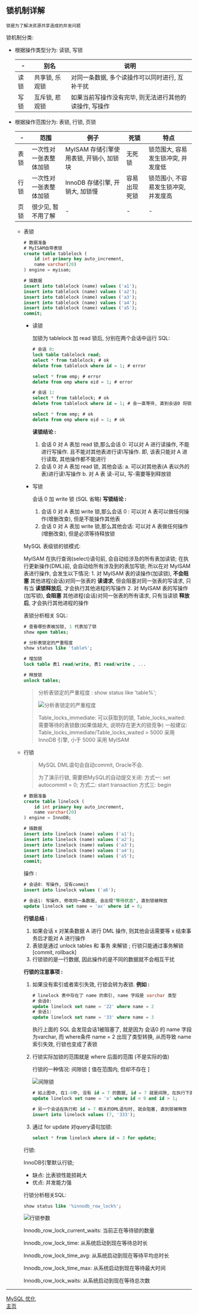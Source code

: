 ## 锁机制详解

    锁是为了解决资源共享造成的并发问题

锁机制分类:

-   根据操作类型分为: 读锁, 写锁

    | -    | 别名           | 说明                                                   |
    | ---- | -------------- | ------------------------------------------------------ |
    | 读锁 | 共享锁, 乐观锁 | 对同一条数据, 多个读操作可以同时进行, 互补干扰         |
    | 写锁 | 互斥锁, 悲观锁 | 如果当前写操作没有完毕, 则无法进行其他的读操作, 写操作 |

*   根据操作范围分为: 表锁, 行锁, 页锁

    | -    | 范围                   | 例子                                    | 死锁         | 特点                                 |
    | ---- | ---------------------- | --------------------------------------- | ------------ | ------------------------------------ |
    | 表锁 | 一次性对一张表整体加锁 | MyISAM 存储引擎使用表锁, 开销小, 加锁块 | 无死锁       | 锁范围大, 容易发生锁冲突, 并发度低   |
    | 行锁 | 一次性对一张表整体加锁 | InnoDB 存储引擎, 开销大, 加锁慢         | 容易出现死锁 | 锁范围小, 不容易发生锁冲突, 并发度高 |
    | 页锁 | 很少见, 暂不用了解     | -                                       | -            | -                                    |


    -   表锁

        ```sql
        # 数据准备
        # MyISAM自带表锁
        create table tablelock (
            id int primary key auto_increment,
            name varchar(20)
        ) engine = myisam;

        # 插数据
        insert into tablelock (name) values ('a1');
        insert into tablelock (name) values ('a2');
        insert into tablelock (name) values ('a3');
        insert into tablelock (name) values ('a4');
        insert into tablelock (name) values ('a5');
        commit;

        ```

        -   读锁

            加锁为 tablelock 加 read 锁后, 分别在两个会话中运行 SQL:

            ```sql
            # 会话 0:
            lock table tablelock read;
            select * from tablelock; # ok
            delete from tablelock where id = 1; # error

            select * from emp; # error
            delete from emp where eid = 1; # error

            # 会话 1:
            select * from tablelock; # ok
            delete from tablelock where id = 1; # 会一直等待, 直到会话0 将锁释放

            select * from emp; # ok
            delete from emp where eid = 1; # ok
            ```

            **读锁结论 :**

            1. 会话 0 对 A 表加 read 锁,那么会话 0:
               可以对 A 进行读操作, 不能进行写操作. 且不能对其他表进行读\写操作. 即, 该表只能对 A 进行读取, 其他操作都不能进行
            2. 会话 0 对 A 表加 read 锁, 其他会话:
               a. 可以对其他表(A 表以外的表)进行读\写操作
               b. 对 A 表 读-可以, 写-需要等到释放锁

        -   写锁

            会话 0 加 write 锁 (SQL 省略)
            **写锁结论 :**

            1. 会话 0 对 A 表加 write 锁,那么会话 0 :
               可以对 A 表可以做任何操作(增删改查), 但是不能操作其他表
            2. 会话 0 对 A 表加 write 锁,那么其他会话:
               可以对 A 表做任何操作(增删改查), 但是必须等待释放锁

        MySQL 表级锁的锁模式:

        MyISAM 在执行查询(select)语句前, 会自动给涉及的所有表加读锁; 在执行更新操作(DML)前, 会自动给所有涉及到的表加写锁;
        所以在对 MyISAM 表进行操作, 会发生以下情况:
            1. 对 MyISAM 表的读操作(加读锁), **不会阻塞** 其他进程(会话)对同一张表的 **读请求**, 但会阻塞对同一张表的写请求, 只有当 **读锁释放后**, 才会执行其他进程的写操作
            2. 对 MyISAM 表的写操作(加写锁), **会阻塞** 其他进程(会话)对同一张表的所有请求, 只有当读锁 **释放后**, 才会执行其他进程的操作

        表锁分析相关 SQL:

        ```sql
        # 查看哪些表被加锁, 1 代表加了锁
        show open tables;

        # 分析表锁定的严重程度
        show status like 'table%';

        # 增加锁
        lock table 表1 read/write, 表1 read/write , ...

        # 释放锁
        unlock tables;
        ```


        > 分析表锁定的严重程度 : show status like 'table%';
        >
        > ![分析表锁定的严重程度](./res/分析表锁定的严重程度.png)
        >
        > Table_locks_immediate: 可以获取到的锁, Table_locks_waited: 需要等待的表锁数(如果值越大, 说明存在更大的锁竞争)
        > 一般建议: Table_locks_immediate/Table_locks_waited > 5000 采用 InnoDB 引擎, 小于 5000 采用 MyISAM


    -   行锁

        > MySQL DML语句会自动commit, Oracle不会.
        >
        > 为了演示行锁, 需要把MySQL的自动提交关闭:
        > 方式一: set autocommit = 0;
        > 方式二: start transaction
        > 方式三: begin

        ```sql
        # 数据准备
        create table linelock (
            id int primary key auto_increment,
            name varchar(20)
        ) engine = InnoDB;

        # 插数据
        insert into linelock (name) values ('a1');
        insert into linelock (name) values ('a2');
        insert into linelock (name) values ('a3');
        insert into linelock (name) values ('a4');
        insert into linelock (name) values ('a5');
        commit;
        ```

        操作 :
        ```sql
        # 会话0: 写操作, 没有commit
        insert into linelock values ('a6');

        # 会话1: 写操作, 修改同一条数据, 会出现"等待状态", 直到锁被释放
        update linelock set name = 'ax' where id = 6;
        ```

        __行锁总结 :__

        1. 如果会话 x 对某条数据 A 进行 DML 操作, 则其他会话需要等 x 结束事务后才能对 A 进行操作
        2. 表锁是通过 unlock tables 和 事务 来解锁 ; 行锁只能通过事务解锁 [commit, rollback]
        3. 行锁锁的是一行数据, 因此操作的是不同的数据就不会相互干扰

        __行锁的注意事项 :__

         1. 如果没有索引或者索引失效, 行锁会转为表锁.
            __例如 :__
            ```sql
            # linelock 表中存在了 name 的索引, name 字段是 varchar 类型
            # 会话0:
            update linelock set name = '22' where name = 2
            # 会话1:
            update linelock set name = '33' where name = 3
            ```
            执行上面的 SQL 会发现会话1被阻塞了, 就是因为 会话0 的 name 字段为varchar, 而 where条件 name = 2 出现了类型转换, 从而导致 name 索引失效, 行锁也变成了表锁
        2. 行锁实际加锁的范围就是 where 后面的范围 (不是实际的值)

            行锁的一种情况:
            间隙锁 [ 值在范围内, 但却不存在 ]

            ![间隙锁](./res/间隙锁.png)

            ```sql
            # 如上图中, 在1-8中, 没有 id = 7 的数据, id = 7 就是间隙, 在执行下面的SQL语句时 MySQL会自动给 id = 7 加锁, 就是间隙锁
            update linelock set name = 'x' where id < 9 and id > 1;

            # 另一个会话在执行和 id = 7 相关的DML语句时, 就会阻塞, 直到锁被释放
            insert into linelock values (7, '333');
            ```
        3. 通过 for update 对query语句加锁:
            ```sql
            select * from linelock where id = 3 for update;
            ```



        行锁:

        InnoDB引擎默认行锁;
        - 缺点: 比表锁性能损耗大
        - 优点: 并发能力强

        行锁分析相关SQL:
         ```sql
         show status like '%innodb_row_lock%';
         ```
         ![行锁参数](./res/row_lock.png)

        Innodb_row_lock_current_waits: 当前正在等待锁的数量

        Innodb_row_lock_time: 从系统启动到现在等待总时长

        Innodb_row_lock_time_avg: 从系统启动到现在等待平均总时长

        Innodb_row_lock_time_max: 从系统启动到现在等待最大时间

        Innodb_row_lock_waits: 从系统启动到现在等待总次数

---

[MySQL 优化](./README.md)  
[主页](../../../../../)
